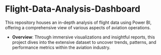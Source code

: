 # Flight-Data-Analysis-Dashboard
This repository houses an in-depth analysis of flight data using Power BI, offering a comprehensive view of various aspects of aviation operations. 
- **Overview**: Through immersive visualizations and insightful reports, this project dives into the extensive dataset to uncover trends, patterns, and performance metrics within the aviation industry. 
